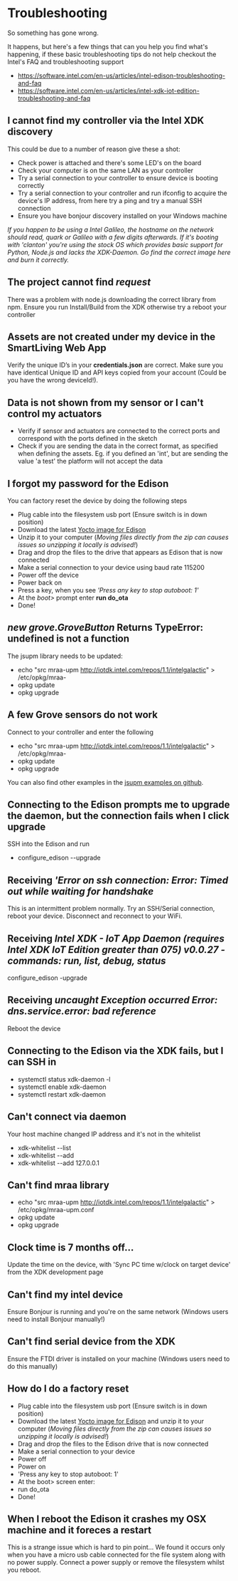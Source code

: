 # Troubleshooting
So something has gone wrong.

It happens, but here's a few things that can you help you find what's happening, if these basic troubleshooting tips do not help checkout the Intel's FAQ and troubleshooting support

- https://software.intel.com/en-us/articles/intel-edison-troubleshooting-and-faq
- https://software.intel.com/en-us/articles/intel-xdk-iot-edition-troubleshooting-and-faq

## I cannot find my controller via the Intel XDK discovery
This could be due to a number of reason give these a shot:
- Check power is attached and there's some LED's on the board
- Check your computer is on the same LAN as your controller
- Try a serial connection to your controller to ensure device is booting correctly
- Try a serial connection to your controller and run ifconfig to acquire the device's IP address, from here try a ping and try a manual SSH connection
- Ensure you have bonjour discovery installed on your Windows machine

*If you happen to be using a Intel Galileo, the hostname on the network should read, quark or Galileo with a few digits afterwards. If it's booting with 'clanton' you're using the stock OS which provides basic support for Python, Node.js and lacks the XDK-Daemon. Go find the correct image here and burn it correctly.*


## The project cannot find *request*
There was a problem with node.js downloading the correct library from npm. Ensure you run Install/Build from the XDK otherwise try a reboot your controller 

## Assets are not created under my device in the SmartLiving Web App

Verify the unique ID’s in your **credentials.json** are correct. Make sure you have identical Unique ID and API keys copied from your account (Could be you have the wrong deviceId!).

## Data is not shown from my sensor or I can't control my actuators

- Verify if sensor and actuators are connected to the correct ports and correspond with the ports defined in the sketch 
- Check if you are sending the data in the correct format, as specified when defining the assets. Eg. if you defined an 'int', but are sending the value 'a test' the platform will not accept the data

## I forgot my password for the Edison
You can factory reset the device by doing the following steps

- Plug cable into the filesystem usb port (Ensure switch is in down position)
- Download the latest [Yocto image for Edison](http://downloadmirror.intel.com/24698/eng/edison-image-ww05-15.zip
)
- Unzip it to your computer (*Moving files directly from the zip can causes issues so unzipping it locally is advised!*)
- Drag and drop the files to the drive that appears as Edison that is now connected
- Make a serial connection to your device using baud rate 115200
- Power off the device
- Power back on
- Press a key, when you see *'Press any key to stop autoboot: 1'* 
- At the *boot>* prompt enter **run do_ota**
- Done!

## *new grove.GroveButton* Returns TypeError: undefined is not a function  
The jsupm library needs to be updated\:

- echo "src mraa-upm http://iotdk.intel.com/repos/1.1/intelgalactic" > /etc/opkg/mraa-
- opkg update
- opkg upgrade

## A few Grove sensors do not work

Connect to your controller and enter the following

- echo "src mraa-upm http://iotdk.intel.com/repos/1.1/intelgalactic" > /etc/opkg/mraa-
- opkg update
- opkg upgrade

You can also find other examples in the [jsupm examples on github](https://github.com/intel-iot-devkit/upm/tree/master/examples/javascript).


## Connecting to the Edison prompts me to upgrade the daemon, but the connection fails when I click upgrade

SSH into the Edison and run

  - configure_edison --upgrade
  
## Receiving *'Error on ssh connection: Error: Timed out while waiting for handshake*

This is an intermittent problem normally. Try an SSH/Serial connection, reboot your device. Disconnect and reconnect to your WiFi.

## Receiving *Intel XDK - IoT App Daemon (requires Intel XDK IoT Edition greater than 075) v0.0.27 - commands: run, list, debug, status*

configure_edison -upgrade

## Receiving *uncaught Exception occurred Error: dns.service.error: bad reference* 

Reboot the device 

## Connecting to the Edison via the XDK fails, but I can SSH in

  - systemctl status xdk-daemon -l
  - systemctl enable xdk-daemon
  - systemctl restart xdk-daemon

## Can't connect via daemon
Your host machine changed IP address and it's not in the whitelist

  - xdk-whitelist --list 
  - xdk-whitelist --add <Your ip address>
  - xdk-whitelist --add 127.0.0.1

## Can't find mraa library

  - echo "src mraa-upm http://iotdk.intel.com/repos/1.1/intelgalactic" > /etc/opkg/mraa-upm.conf
  - opkg update
  - opkg upgrade

## Clock time is 7 months off...
Update the time on the device, with 'Sync PC time w/clock on target device' from the XDK development page

## Can't find my intel device
Ensure Bonjour is running and you're on the same network (Windows users need to install Bonjour manually!)

## Can't find serial device from the XDK
Ensure the FTDI driver is installed on your machine (Windows users need to do this manually)

## How do I do a factory reset

- Plug cable into the filesystem usb port (Ensure switch is in down position)
- Download the latest [Yocto image for Edison](http://downloadmirror.intel.com/24698/eng/edison-image-ww05-15.zip
) and unzip it to your computer (*Moving files directly from the zip can causes issues so unzipping it locally is advised!*)
- Drag and drop the files to the Edison drive that is now connected
- Make a serial connection to your device
- Power off
- Power on
- 'Press any key to stop autoboot: 1'
- At the boot> screen enter:
- run do_ota
- Done!

## When I reboot the Edison it crashes my OSX machine and it foreces a restart 
This is a strange issue which is hard to pin point... We found it occurs only when you have a micro usb cable connected for the file system along with no power supply. Connect a power supply or remove the filesystem whilst you reboot.

